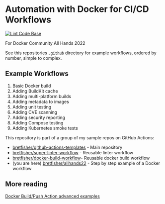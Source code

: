 # Automation with Docker for CI/CD Workflows

[![Lint Code Base](https://github.com/BretFisher/allhands22/actions/workflows/call-super-linter.yaml/badge.svg)](https://github.com/BretFisher/allhands22/actions/workflows/call-super-linter.yaml)

For Docker Community All Hands 2022

See this repositories [`.github`](.github) directory for example workflows, ordered by number, simple to complex.

## Example Workflows

1. Basic Docker build
2. Adding BuildKit cache
3. Adding multi-platform builds
4. Adding metadata to images
5. Adding unit testing
6. Adding CVE scanning
7. Adding security reporting
8. Adding Compose testing
9. Adding Kubernetes smoke tests

This repository is part of a group of my sample repos on GitHub Actions:

* [bretfisher/github-actions-templates](https://github.com/BretFisher/github-actions-templates) - Main repository
* [bretfisher/super-linter-workflow](https://github.com/BretFisher/super-linter-workflow) - Reusable linter workflow
* [bretfisher/docker-build-workflow](https://github.com/BretFisher/docker-build-workflow)- Reusable docker build workflow
* (you are here) [bretfisher/allhands22](https://github.com/BretFisher/github-actions-templates) - Step by step example of a Docker workflow

## More reading

[Docker Build/Push Action advanced examples](https://github.com/docker/build-push-action/tree/master/docs/advanced)

